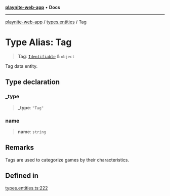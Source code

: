 [**playnite-web-app**](../../README.md) • **Docs**

***

[playnite-web-app](../../README.md) / [types.entities](../README.md) / Tag

# Type Alias: Tag

> **Tag**: [`Identifiable`](Identifiable.md) & `object`

Tag data entity.

## Type declaration

### \_type

> **\_type**: `"Tag"`

### name

> **name**: `string`

## Remarks

Tags are used to categorize games by their characteristics.

## Defined in

[types.entities.ts:222](https://github.com/andrew-codes/playnite-web/blob/main/apps/playnite-web/src/server/data/types.entities.ts#L222)
